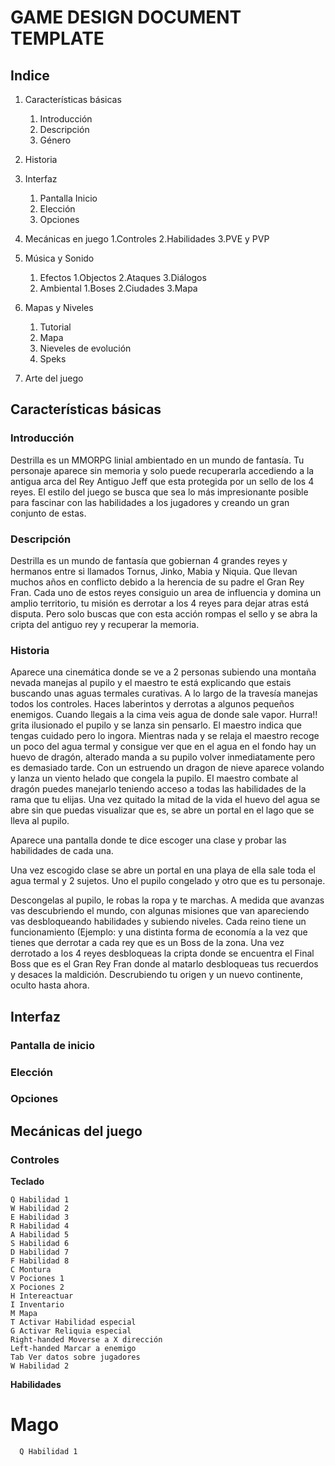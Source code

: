 GAME DESIGN DOCUMENT TEMPLATE
=============================
## Indice


1. Características básicas
   1. Introducción
   2. Descripción  
   3. Género

2. Historia
 
3. Interfaz
   1. Pantalla Inicio
   2. Elección
   3. Opciones
 
4. Mecánicas en juego
   1.Controles
   2.Habilidades
   3.PVE y PVP
       
5. Música y Sonido
   1. Efectos
      1.Objectos
      2.Ataques
      3.Diálogos
   3. Ambiental
      1.Boses
      2.Ciudades
      3.Mapa
6. Mapas y Niveles
   1.  Tutorial
   2.  Mapa
   3.  Nieveles de evolución
   4.  Speks

7. Arte del juego 

## Características básicas

### Introducción
Destrilla es un MMORPG linial ambientado en un mundo de fantasía. Tu personaje aparece sin memoria y solo puede recuperarla accediendo a la antigua arca del Rey Antiguo Jeff que esta protegida por un sello de los 4 reyes. El estilo del juego se busca que sea lo más impresionante posible para fascinar con las habilidades a los jugadores y creando un gran conjunto de estas.

### Descripción
Destrilla es un mundo de fantasía que gobiernan 4 grandes reyes y hermanos entre si llamados Tornus, Jinko, Mabia y Niquia. Que llevan muchos años en conflicto debido a la herencia de su padre el Gran Rey Fran. Cada uno de estos reyes consiguio un area de influencia y domina un amplio territorio, tu misión es derrotar a los 4 reyes para dejar atras está disputa. Pero solo buscas que con esta acción rompas el sello y se abra la cripta del antiguo rey y recuperar la memoria.


### Historia

Aparece una cinemática donde se ve a 2 personas subiendo una montaña nevada manejas al pupilo y el maestro te está explicando que estais buscando unas aguas termales curativas. A lo largo de la travesía manejas todos los controles. Haces laberintos y derrotas a algunos pequeños enemigos. Cuando llegais a la cima veis agua de donde sale vapor. Hurra!! grita ilusionado el pupilo y se lanza sin pensarlo. El maestro indica que tengas cuidado pero lo ingora. Mientras nada y se relaja el maestro recoge un poco del agua termal y consigue ver que en el agua en el fondo hay un huevo de dragón, alterado manda a su pupilo volver inmediatamente pero es demasiado tarde. Con un estruendo un dragon de nieve aparece volando y lanza un viento helado que congela la pupilo. El maestro combate al dragón puedes manejarlo teniendo acceso a todas las habilidades de la rama que tu elijas. Una vez quitado la mitad de la vida el huevo del agua se abre sin que puedas visualizar que es, se abre un portal en el lago que se lleva al pupilo.

Aparece una pantalla donde te dice escoger una clase y probar las habilidades de cada una.

Una vez escogido clase se abre un portal en una playa de ella sale toda el agua termal y 2 sujetos. Uno el pupilo congelado y otro que es tu personaje.

Descongelas al pupilo, le robas la ropa y te marchas. A medida que avanzas vas descubriendo el mundo, con algunas misiones que van apareciendo vas desbloqueando habilidades y subiendo niveles.
Cada reino tiene un funcionamiento (Ejemplo: y una distinta forma de economía a la vez que tienes que derrotar a cada rey que es un Boss de la zona.
Una vez derrotado a los 4 reyes desbloqueas la cripta donde se encuentra el Final Boss que es el Gran Rey Fran donde al matarlo desbloqueas tus recuerdos y desaces la maldición. Descrubiendo tu origen y un nuevo continente, oculto hasta ahora.


## Interfaz

### Pantalla de inicio

### Elección

### Opciones

## Mecánicas del juego

### Controles

**Teclado**

    Q Habilidad 1
    W Habilidad 2
    E Habilidad 3
    R Habilidad 4
    A Habilidad 5
    S Habilidad 6
    D Habilidad 7
    F Habilidad 8
    C Montura
    V Pociones 1
    X Pociones 2
    H Intereactuar
    I Inventario
    M Mapa
    T Activar Habilidad especial
    G Activar Reliquia especial
    Right-handed Moverse a X dirección
    Left-handed Marcar a enemigo
    Tab Ver datos sobre jugadores
    W Habilidad 2

**Habilidades**

# Mago
   
       
      
      Q Habilidad 1
